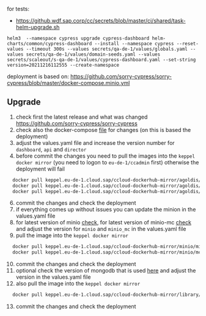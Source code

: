 for tests:

- https://github.wdf.sap.corp/cc/secrets/blob/master/ci/shared/task-helm-upgrade.sh

```
helm3  --namespace cypress upgrade cypress-dashboard helm-charts/common/cypress-dashboard --install --namespace cypress --reset-values --timeout 300s --values secrets/qa-de-1/values/globals.yaml --values secrets/qa-de-1/values/domain-seeds.yaml --values secrets/scaleout/s-qa-de-1/values/cypress-dashboard.yaml --set-string version=20211216112555 --create-namespace
```

deployment is based on: https://github.com/sorry-cypress/sorry-cypress/blob/master/docker-compose.minio.yml

## Upgrade

1. check first the latest release and what was changed https://github.com/sorry-cypress/sorry-cypress
2. check also the docker-compose [file](https://github.com/sorry-cypress/sorry-cypress/blob/master/docker-compose.minio.yml) for changes (on this is based the deployment)
3. adjust the values.yaml file and increase the version number for `dashboard`, `api` and `director`
4. before commit the changes you need to pull the images into the `keppel docker mirror` (you need to logon to `eu-de-1/ccadmin` first) otherwise the deployment will fail

```bash
  docker pull keppel.eu-de-1.cloud.sap/ccloud-dockerhub-mirror/agoldis/sorry-cypress-api:VERSION
  docker pull keppel.eu-de-1.cloud.sap/ccloud-dockerhub-mirror/agoldis/sorry-cypress-director:VERSION
  docker pull keppel.eu-de-1.cloud.sap/ccloud-dockerhub-mirror/agoldis/sorry-cypress-dashboard:VERSION
```

6. commit the changes and check the deployment
7. if everything comes up without issues you can update the minion in the values.yaml file
8. for latest version of minio [check](https://github.com/minio/minio/releases), for latest version of minio-mc [check](https://github.com/minio/mc/releases) and adjust the version for `minio` and `minio_mc` in the values.yaml file
9. pull the image into the `keppel docker mirror`

```bash
  docker pull keppel.eu-de-1.cloud.sap/ccloud-dockerhub-mirror/minio/minio:VERSION
  docker pull keppel.eu-de-1.cloud.sap/ccloud-dockerhub-mirror/minio/mc:VERSION
```

10. commit the changes and check the deployment
11. optional check the version of mongodb that is used [here](https://github.com/sorry-cypress/sorry-cypress/blob/master/docker-compose.minio.yml) and adjust the version in the values.yaml file
12. also pull the image into the `keppel docker mirror`

```bash
  docker pull keppel.eu-de-1.cloud.sap/ccloud-dockerhub-mirror/library/mongo:VERSION
```

13. commit the changes and check the deployment
